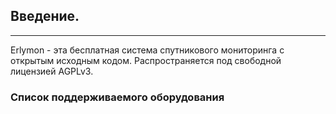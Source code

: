 ## Введение.
---
Erlymon - эта бесплатная система спутникового мониторинга с открытым исходным кодом. Распространяется под свободной лицензией AGPLv3.


### Список поддерживаемого оборудования